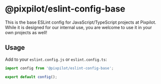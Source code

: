 # @pixpilot/eslint-config-base

This is the base ESLint config for JavaScript/TypeScript projects at Pixpilot. While it is designed for our internal use, you are welcome to use it in your own projects as well!

## Usage

Add to your `eslint.config.js` or `eslint.config.ts`:

```js
import config from '@pixpilot/eslint-config-base';

export default config();
```
